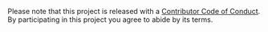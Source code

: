 Please note that this project is released with a [Contributor Code of Conduct](code-of-conduct.md). By participating in this project you agree to abide by its terms.
